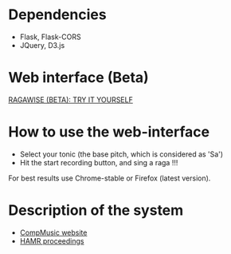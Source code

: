# Dependencies
* Flask, Flask-CORS
* JQuery, D3.js


# Web interface (Beta)
[RAGAWISE (BETA): TRY IT YOURSELF](http://dunya.compmusic.upf.edu/ragawise/)


# How to use the web-interface
* Select your tonic (the base pitch, which is considered as 'Sa')
* Hit the start recording button, and sing a raga !!!

For best results use Chrome-stable or Firefox (latest version).


# Description of the system
* [CompMusic website](http://compmusic.upf.edu/node/281)
* [HAMR proceedings](http://labrosa.ee.columbia.edu/hamr_ismir2015/proceedings/doku.php?id=ragawise)
